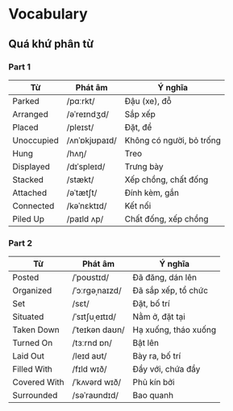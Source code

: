# Vocabulary

## Quá khứ phân từ

### Part 1

| Từ          | Phát âm        | Ý nghĩa              |
|-------------|----------------|----------------------|
| Parked      | /pɑːrkt/       | Đậu (xe), đỗ         |
| Arranged    | /əˈreɪndʒd/    | Sắp xếp              |
| Placed      | /pleɪst/       | Đặt, để              |
| Unoccupied  | /ʌnˈɒkjʊpaɪd/  | Không có người, bỏ trống |
| Hung        | /hʌŋ/          | Treo                 |
| Displayed   | /dɪˈspleɪd/    | Trưng bày            |
| Stacked     | /stækt/        | Xếp chồng, chất đống |
| Attached    | /əˈtætʃt/      | Đính kèm, gắn        |
| Connected   | /kəˈnɛktɪd/    | Kết nối              |
| Piled Up    | /paɪld ʌp/     | Chất đống, xếp chồng |


### Part 2

| Từ           | Phát âm        | Ý nghĩa              |
|--------------|----------------|----------------------|
| Posted       | /ˈpoʊstɪd/     | Đã đăng, dán lên     |
| Organized    | /ˈɔːrɡəˌnaɪzd/ | Đã sắp xếp, tổ chức  |
| Set          | /sɛt/          | Đặt, bố trí          |
| Situated     | /ˈsɪtʃuˌeɪtɪd/ | Nằm ở, đặt tại       |
| Taken Down   | /ˈteɪkən daʊn/ | Hạ xuống, tháo xuống |
| Turned On    | /tɜːrnd ɒn/    | Bật lên              |
| Laid Out     | /leɪd aʊt/     | Bày ra, bố trí       |
| Filled With  | /fɪld wɪð/     | Đầy với, chứa đầy    |
| Covered With | /ˈkʌvərd wɪð/  | Phủ kín bởi          |
| Surrounded   | /səˈraʊndɪd/   | Bao quanh            |
